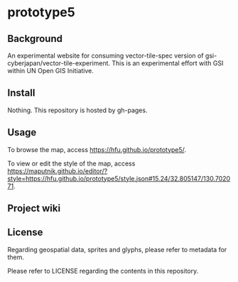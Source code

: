# prototype5
## Background
An experimental website for consuming vector-tile-spec version of gsi-cyberjapan/vector-tile-experiment. This is an experimental effort with GSI within UN Open GIS Initiative.

## Install
Nothing. This repository is hosted by gh-pages.

## Usage
To browse the map, access https://hfu.github.io/prototype5/.

To view or edit the style of the map, access https://maputnik.github.io/editor/?style=https://hfu.github.io/prototype5/style.json#15.24/32.805147/130.702071.

## Project wiki

## License
Regarding geospatial data, sprites and glyphs, please refer to metadata for them. 

Please refer to LICENSE regarding the contents in this repository.
